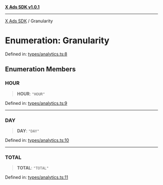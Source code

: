[**X Ads SDK v1.0.1**](../README.md)

***

[X Ads SDK](../globals.md) / Granularity

# Enumeration: Granularity

Defined in: [types/analytics.ts:8](https://github.com/kage1020/x-ads-sdk/blob/main/src/types/analytics.ts#L8)

## Enumeration Members

### HOUR

> **HOUR**: `"HOUR"`

Defined in: [types/analytics.ts:9](https://github.com/kage1020/x-ads-sdk/blob/main/src/types/analytics.ts#L9)

***

### DAY

> **DAY**: `"DAY"`

Defined in: [types/analytics.ts:10](https://github.com/kage1020/x-ads-sdk/blob/main/src/types/analytics.ts#L10)

***

### TOTAL

> **TOTAL**: `"TOTAL"`

Defined in: [types/analytics.ts:11](https://github.com/kage1020/x-ads-sdk/blob/main/src/types/analytics.ts#L11)
